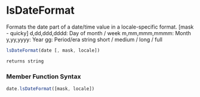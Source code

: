 # lsDateFormat

Formats the date part of a date/time value in a locale-specific format.
 [mask - quicky]
 d,dd,ddd,dddd: Day of month / week
 m,mm,mmm,mmmm: Month
 y,yy,yyyy: Year
 gg: Period/era string
 short / medium / long / full

```javascript
lsDateFormat(date [, mask, locale])
```

```javascript
returns string
```
### Member Function Syntax

```javascript
date.lsDateFormat([mask, locale])
```
